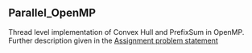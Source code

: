 ## Parallel_OpenMP

Thread level implementation of Convex Hull and PrefixSum in OpenMP. Further description given in the [Assignment problem statement](https://github.com/udayinbiswas/Parallel_OpenMP/blob/master/lab1.pdf)


  


